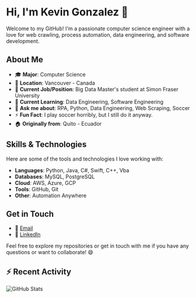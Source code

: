# Hi, I'm Kevin Gonzalez 👋

Welcome to my GitHub! I'm a passionate computer science engineer with a love for web crawling, process automation, data engineering, and software development.

## About Me

- 🎓 **Major**: Computer Science  
- 📍 **Location**: Vancouver - Canada
- 💼 **Current Job/Position**: Big Data Master's student at Simon Fraser University
- 🌱 **Current Learning**: Data Engineering, Software Engineering
- 💬 **Ask me about**: RPA, Python, Data Engineering, Web Scraping, Soccer  
- ⚡ **Fun Fact**: I play soccer horribly, but I still do it anyway.
- 🏠 **Originally from**: Quito - Ecuador  

## Skills & Technologies

Here are some of the tools and technologies I love working with:

- **Languages**: Python, Java, C#, Swift, C++, Vba
- **Databases**: MySQL, PostgreSQL
- **Cloud**: AWS, Azure, GCP
- **Tools**: GitHub, Git
- **Other**: Automation Anywhere

[//]: # (## Projects)

[//]: # ()
[//]: # (Here are some of my favorite repositories and projects:)

[//]: # ()
[//]: # (- [Project 1]&#40;https://github.com/yourusername/project1&#41; - Brief description of your project.)


## Get in Touch

- 📧 [Email](mailto:kgonzalezc@yahoo.com)
- 💼 [LinkedIn](https://www.linkedin.com/in/kevingonzalezcastro/)

[//]: # (- 🌐 **Website/Portfolio**: [Your Personal Website or Portfolio URL])

Feel free to explore my repositories or get in touch with me if you have any questions or want to collaborate! 😄

## :zap: Recent Activity


![GitHub Stats](https://github-readme-stats.vercel.app/api/top-langs/?username=KevinAlexandro&hide_border=true&layout=compact)

